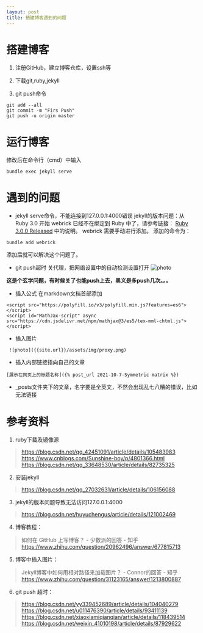 ```yaml
---
layout: post
title: 搭建博客遇到的问题
---
```



# 搭建博客

1. 注册GitHub，建立博客仓库，设置ssh等


2. 下载git,ruby,jekyll

3. git push命令

```git
git add --all
git commit -m "Firs Push"
git push -u origin master
```
# 运行博客
修改后在命令行（cmd）中输入
```
bundle exec jekyll serve
```
# 遇到的问题
* jekyll serve命令，不能连接到127.0.0.1:4000错误
  jekyll的版本问题：从 Ruby 3.0 开始 webrick 已经不在绑定到 Ruby 中了，请参考链接： [Ruby 3.0.0 Released](https://www.ruby-lang.org/en/news/2020/12/25/ruby-3-0-0-released/) 中的说明。
  webrick 需要手动进行添加。
  添加的命令为：

```
bundle add webrick
```
添加后就可以解决这个问题了。

* git push超时
  关代理，把网络设置中的自动检测设置打开
  ![photo]({{site.url}}/assets/img/proxy.png)

**这是个玄学问题，有时候关了也能push上去，奥义是多push几次。。。**

- 插入公式
  在markdown文档首部添加
```
<script src="https://polyfill.io/v3/polyfill.min.js?features=es6"></script>
<script id="MathJax-script" async src="https://cdn.jsdelivr.net/npm/mathjax@3/es5/tex-mml-chtml.js"></script>
```

* 插入图片
```
 ![photo]({{site.url}}/assets/img/proxy.png)
```

* 插入内部链接指向自己的文章
```
[展示在网页上的标题名称]({% post_url 2021-10-7-Symmetric matrix %})
```
* _posts文件夹下的文章，名字要是全英文，不然会出现乱七八糟的错误，比如无法链接
# 参考资料

1. ruby下载及镜像源
> https://blog.csdn.net/qq_42451091/article/details/105483983
> https://www.cnblogs.com/Sunshine-boy/p/4801366.html
> https://blog.csdn.net/qq_33648530/article/details/82735325

2. 安装jekyll
> https://blog.csdn.net/qq_27032631/article/details/106156088
3. jekyll的版本问题导致无法访问127.0.0.1:4000
> https://blog.csdn.net/huyuchengus/article/details/121002469
4. 博客教程：
> 如何在 GitHub 上写博客？ - 少数派的回答 - 知乎 https://www.zhihu.com/question/20962496/answer/677815713

5. 博客中插入图片：
> Jekyll博客中如何用相对路径来加载图片？ - Connor的回答 - 知乎 https://www.zhihu.com/question/31123165/answer/1213800887
6. git push 超时：
> https://blog.csdn.net/yy339452689/article/details/104040279	
> https://blog.csdn.net/u011476390/article/details/93411139
> https://blog.csdn.net/xiaoxiamiqianqian/article/details/118439514
> https://blog.csdn.net/weixin_41010198/article/details/87929622